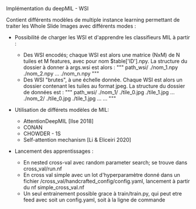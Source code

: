 Implémentation du deepMIL - WSI

Contient différents modèles de multiple instance learning permettant de traiter 
les Whole Slide Images avec différents modes :
* Possibilité de charger les WSI et d'apprendre les classifieurs MIL à partir : 
	* Des WSI encodés; chaque WSI est alors une matrice (NxM) de N tuiles et M features, 
	avec pour nom $table['ID'].npy. La structure du dossier à donner à args.wsi est alors :
	"""
		path_wsi/
			./nom_1.npy
			./nom_2.npy
			...
			./nom_n.npy
	"""
	* Des WSI "brutes", à une échelle donnée. Chaque WSI est alors un dossier contenant 
	les tuiles au format jpeg. La structure du dossier de données est : 
	"""
		path_wsi/
			./nom_1/
				./tile_0.jpg
				./tile_1.jpg
				...
			./nom_2/
				./tile_0.jpg
				./tile_1.jpg
				...
			...
	"""
* Utilisation de différets modèles de MIL:
	* AttentionDeepMIL [Ilse 2018]
	* CONAN
	* CHOWDER - 1S
	* Self-attention mechanism [Li & Eliceiri 2020]

* Lancement des apprentissages :
	* En nested cross-val avec random parameter search; se trouve dans cross_val/run.nf
	* En cross val simple avec un lot d'hyperparamètre donné dans un fichier /cross_val/handcrafted_config/config.yaml,
	lancement à partir du nf simple_cross_val.nf
	* Un seul entrainement possible grace à train/train.py, qui peut etre feed avec soit un config.yaml, soit à la ligne de commande


